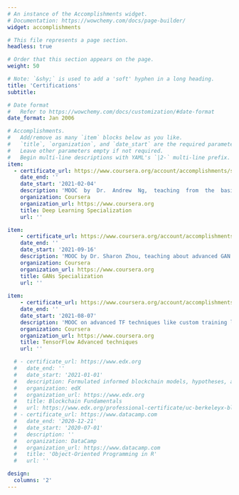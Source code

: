 ```yaml
---
# An instance of the Accomplishments widget.
# Documentation: https://wowchemy.com/docs/page-builder/
widget: accomplishments

# This file represents a page section.
headless: true

# Order that this section appears on the page.
weight: 50

# Note: `&shy;` is used to add a 'soft' hyphen in a long heading.
title: 'Certifications'
subtitle:

# Date format
#   Refer to https://wowchemy.com/docs/customization/#date-format
date_format: Jan 2006

# Accomplishments.
#   Add/remove as many `item` blocks below as you like.
#   `title`, `organization`, and `date_start` are the required parameters.
#   Leave other parameters empty if not required.
#   Begin multi-line descriptions with YAML's `|2-` multi-line prefix.
item:
  - certificate_url: https://www.coursera.org/account/accomplishments/specialization/ZPRS3759NA8E
    date_end: ''
    date_start: '2021-02-04'
    description: 'MOOC  by  Dr.  Andrew  Ng,  teaching  from  the  basis  of  Deep Learning  models  (backprop,  gradient  descent)  to  advanced network architectures (CNNs, LSTMs, Transformers)'
    organization: Coursera
    organization_url: https://www.coursera.org
    title: Deep Learning Specialization
    url: ''

item:
    - certificate_url: https://www.coursera.org/account/accomplishments/specialization/TB6PGBU3AGVU
    date_end: ''
    date_start: '2021-09-16'
    description: 'MOOC by Dr. Sharon Zhou, teaching about advanced GAN architectures  (StyeGAN,  CycleGAN,  Pix2Pix,  …)  for  image generation, data augmentation and image translation.'
    organization: Coursera
    organization_url: https://www.coursera.org
    title: GANs Specialization
    url: ''
    
item:
    - certificate_url: https://www.coursera.org/account/accomplishments/specialization/TKEFA783YLJ4
    date_end: ''
    date_start: '2021-08-07'
    description: 'MOOC on advanced TF techniques like custom training loops, multi-GPUs training, Functional API, image generation with VAEs.'
    organization: Coursera
    organization_url: https://www.coursera.org
    title: TensorFlow Advanced techniques
    url: ''

  # - certificate_url: https://www.edx.org
  #   date_end: ''
  #   date_start: '2021-01-01'
  #   description: Formulated informed blockchain models, hypotheses, and use cases.
  #   organization: edX
  #   organization_url: https://www.edx.org
  #   title: Blockchain Fundamentals
  #   url: https://www.edx.org/professional-certificate/uc-berkeleyx-blockchain-fundamentals
  # - certificate_url: https://www.datacamp.com
  #   date_end: '2020-12-21'
  #   date_start: '2020-07-01'
  #   description: ''
  #   organization: DataCamp
  #   organization_url: https://www.datacamp.com
  #   title: 'Object-Oriented Programming in R'
  #   url: ''

design:
  columns: '2'
---
```

